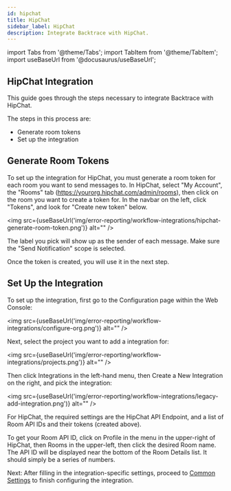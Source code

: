 ```yaml
---
id: hipchat
title: HipChat
sidebar_label: HipChat
description: Integrate Backtrace with HipChat.
---
```

import Tabs from '@theme/Tabs';
import TabItem from '@theme/TabItem';
import useBaseUrl from '@docusaurus/useBaseUrl';

## HipChat Integration
This guide goes through the steps necessary to integrate Backtrace with HipChat.

The steps in this process are:
- Generate room tokens
- Set up the integration

## Generate Room Tokens
To set up the integration for HipChat, you must generate a room token for each room you want to send messages to. In HipChat, select "My Account", the "Rooms" tab (https://yourorg.hipchat.com/admin/rooms), then click on the room you want to create a token for. In the navbar on the left, click "Tokens", and look for "Create new token" below.

<img src={useBaseUrl('img/error-reporting/workflow-integrations/hipchat-generate-room-token.png')} alt="" />

The label you pick will show up as the sender of each message. Make sure the "Send Notification" scope is selected.

Once the token is created, you will use it in the next step.

## Set Up the Integration
To set up the integration, first go to the Configuration page within the Web Console:

<img src={useBaseUrl('img/error-reporting/workflow-integrations/configure-org.png')} alt="" />

Next, select the project you want to add a integration for:

<img src={useBaseUrl('img/error-reporting/workflow-integrations/projects.png')} alt="" />

Then click Integrations in the left-hand menu, then Create a New Integration on the right, and pick the integration:

<img src={useBaseUrl('img/error-reporting/workflow-integrations/legacy-add-integration.png')} alt="" />

For HipChat, the required settings are the HipChat API Endpoint, and a list of Room API IDs and their tokens (created above).

To get your Room API ID, click on Profile in the menu in the upper-right of HipChat, then Rooms in the upper-left, then click the desired Room name. The API ID will be displayed near the bottom of the Room Details list. It should simply be a series of numbers.

Next: After filling in the integration-specific settings, proceed to [Common Settings](/error-reporting/workflow-integrations/common-settings) to finish configuring the integration.
